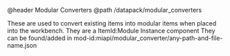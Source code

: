 @header Modular Converters
@path /datapack/modular_converters

These are used to convert existing items into modular items when placed into the workbench.
They are a ItemId:Module Instance component
They can be found/added in mod-id:miapi/modular_converter/any-path-and-file-name.json
